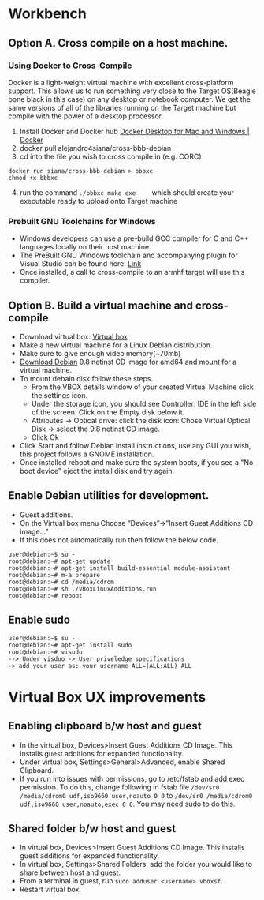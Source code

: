 # Workbench
## Option A. Cross compile on a host machine.
### Using Docker to Cross-Compile
Docker is a light-weight virtual machine with excellent cross-platform support. This allows us to run something very close to the Target OS(Beagle bone black in this case) on any desktop or notebook computer. We get the same versions of all of the libraries running on the Target machine but compile with the power of a desktop processor.

1. Install Docker and Docker hub [Docker Desktop for Mac and Windows | Docker](https://www.docker.com/products/docker-desktop)
2. docker pull alejandro4siana/cross-bbb-debian
3. cd into the file you wish to cross compile in (e.g. CORC)
```
docker run siana/cross-bbb-debian > bbbxc
chmod +x bbbxc
```
4. run the command `./bbbxc make exe    ` which should create your executable ready to upload onto Target machine


### Prebuilt GNU Toolchains for Windows
- Windows developers can use a pre-build GCC compiler for C and C++ languages locally on their host machine.
- The PreBuilt GNU Windows toolchain and accompanying plugin for Visual Studio can be found here: [Link](https://gnutoolchains.com/beaglebone/)
- Once installed, a call to cross-compile to an armhf target will use this compiler.

## Option B. Build a virtual machine and cross-compile

- Download virtual box: [Virtual box](www.virtualbox.org)
- Make a new virtual machine for a Linux Debian distribution.
- Make sure to give enough video memory(~70mb)
- [Download Debian](https://www.debian.org/distrib/) 9.8 netinst CD image for amd64 and mount for a virtual machine.
- To mount debain disk follow these steps.
  - From the VBOX details window of your created Virtual Machine click the settings icon.
  - Under the storage icon, you should see Controller: IDE in the left side of the screen. Click on the Empty disk below it.
  - Attributes -> Optical drive: click the disk icon: Chose Virtual Optical Disk -> select the 9.8 netinst CD image.
  - Click Ok
- Click Start and follow Debian install instructions, use any GUI you wish, this project follows a GNOME installation.
- Once installed reboot and make sure the system boots, if you see a "No boot device" eject the install disk and try again.


## Enable Debian utilities for development.

- Guest additions.
- On the Virtual box menu Choose “Devices”->”Insert Guest Additions CD image…”
- If this does not automatically run then follow the below code.

```linux
user@debian:~$ su -
root@debian:~# apt-get update
root@debian:~# apt-get install build-essential module-assistant
root@debian:~# m-a prepare
root@debian:~# cd /media/cdrom
root@debian:~# sh ./VBoxLinuxAdditions.run
root@debian:~# reboot
```

## Enable sudo

```linux
user@debian:~$ su -
root@debian:~# apt-get install sudo
root@debian:~# visudo
--> Under visduo -> User priveledge specifications
-> add your user as:_your_username ALL=(ALL:ALL) ALL
```

# Virtual Box UX improvements

## Enabling clipboard b/w host and guest

- In the virtual box, Devices>Insert Guest Additions CD Image. This installs guest additions for expanded functionality.
- Under virtual box, Settings>General>Advanced, enable Shared Clipboard.
- If you run into issues with permissions, go to /etc/fstab and add exec permission. To do this, change following in fstab file `/dev/sr0 /media/cdrom0 udf,iso9660 user,noauto 0 0` to `/dev/sr0 /media/cdrom0 udf,iso9660 user,noauto,exec 0 0`. You may need sudo to do this.


## Shared folder b/w host and guest

- In virtual box, Devices>Insert Guest Additions CD Image. This installs guest additions for expanded functionality.
- In virtual box, Settings>Shared Folders, add the folder you would like to share between host and guest.
- From a terminal in guest, run `sudo adduser <username> vboxsf`.
- Restart virtual box.

